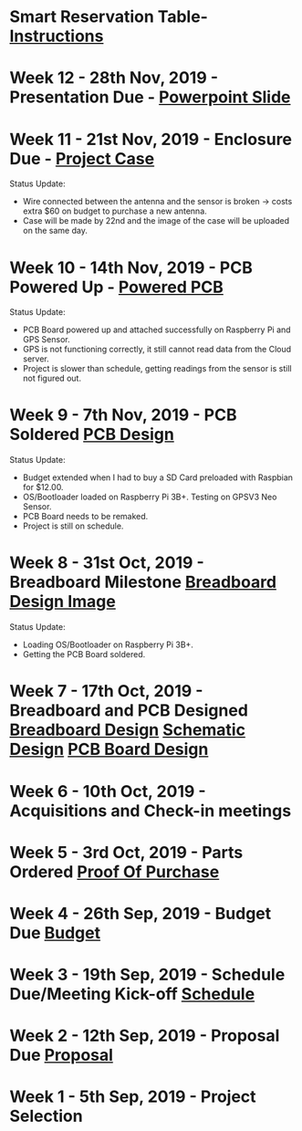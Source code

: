 # Smart Reservation Table- [Instructions](https://www.instructables.com/id/Raspberry-Pi-the-Neo-6M-GPS/)
# Week 12 - 28th Nov, 2019 - Presentation Due - [Powerpoint Slide](https://github.com/benjaminle9x/Table-ClearV1/blob/master/Documentation/HardwarePT.pptx)
# Week 11 - 21st Nov, 2019 - Enclosure Due - [Project Case](https://github.com/benjaminle9x/Table-Readyy/blob/master/Mechanical%20Files/RPiCaseV1.PNG)
Status Update:
+ Wire connected between the antenna and the sensor is broken -> costs extra $60 on budget to purchase a new antenna.
+ Case will be made by 22nd and the image of the case will be uploaded on the same day.
# Week 10 - 14th Nov, 2019 - PCB Powered Up - [Powered PCB](https://github.com/benjaminle9x/Table-Readyy/blob/master/Images%20Folder/pcbpowered.jpg)
Status Update:
+ PCB Board powered up and attached successfully on Raspberry Pi and GPS Sensor.
+ GPS is not functioning correctly, it still cannot read data from the Cloud server.
+ Project is slower than schedule, getting readings from the sensor is still not figured out.
# Week 9 - 7th Nov, 2019 - PCB Soldered [PCB Design](https://github.com/benjaminle9x/Table-Readyy/blob/master/Images%20Folder/pcbsoldered.jpg)
Status Update:
+ Budget extended when I had to buy a SD Card preloaded with Raspbian for $12.00.
+ OS/Bootloader loaded on Raspberry Pi 3B+. Testing on GPSV3 Neo Sensor.
+ PCB Board needs to be remaked.
+ Project is still on schedule.
# Week 8 - 31st Oct, 2019 - Breadboard Milestone [Breadboard Design Image](https://github.com/benjaminle9x/Table-Readyy/blob/master/Images%20Folder/breadboardmilestone.jpg)
Status Update:
+ Loading OS/Bootloader on Raspberry Pi 3B+.
+ Getting the PCB Board soldered.
# Week 7 - 17th Oct, 2019 - Breadboard and PCB Designed [Breadboard Design](https://github.com/benjaminle9x/Table-Readyy/blob/master/Electric%20Folder/GY-NEO6MV2_bb.pdf) [Schematic Design](https://github.com/benjaminle9x/Table-Readyy/blob/master/Electric%20Folder/GY-NEO6MV2_schem.pdf) [PCB Board Design](https://github.com/benjaminle9x/Table-ClearV1/blob/master/Electric%20Folder/GY-NEO6MV2_pcb.pdf)
# Week 6 - 10th Oct, 2019 - Acquisitions and Check-in meetings
# Week 5 - 3rd Oct, 2019 - Parts Ordered [Proof Of Purchase](https://github.com/benjaminle9x/Table-Readyy/blob/master/Documentation/ProofOfPurchase.docx)
# Week 4 - 26th Sep, 2019 - Budget Due [Budget](https://github.com/benjaminle9x/Table-Readyy/blob/master/Documentation/Budget.xlsx)
# Week 3 - 19th Sep, 2019 - Schedule Due/Meeting Kick-off [Schedule](https://github.com/benjaminle9x/Table-Readyy/blob/master/Documentation/Schedule.mpp)
# Week 2 - 12th Sep, 2019 - Proposal Due [Proposal](https://github.com/benjaminle9x/Table-Readyy/blob/master/Documentation/Proposal.xlsx)
# Week 1 - 5th Sep, 2019 - Project Selection


